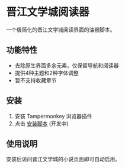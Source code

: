 # 晋江文学城阅读器

一个极简化的晋江文学城阅读界面的油猴脚本。

## 功能特性

- 去除原生界面多余元素，仅保留导航和阅读器
- 提供4种主题和2种字体调整
- 暂不支持收藏章节

## 安装

1. 安装 Tampermonkey 浏览器插件
2. 点击 [安装脚本](安装链接) (开发中)

## 使用说明

安装后访问晋江文学城的小说页面即可自动启用。